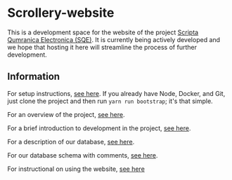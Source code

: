 
# Scrollery-website
This is a development space for the website of the project [Scripta Qumranica Electronica (SQE)](https://qumranica.org).  It is currently being actively developed and we hope that hosting it here will streamline the process of further development.

## Information

For setup instructions, [see here](./docs/SETUP.md).  If you already have Node, Docker, and Git, just clone the project and then run `yarn run bootstrap`; it's that simple.

For an overview of the project, [see here](./docs/Project_overview.md).

For a brief introduction to development in the project, [see here](./docs/Scrollery_website_developer_overview.md).

For a description of our database, [see here](./docs/SQE_Database_Overview.md).

For our database schema with comments, [see here](https://qumranica.org/database/index.html).

For instructional on using the website, [see here](./docs/Scrollery_Usage.md)
